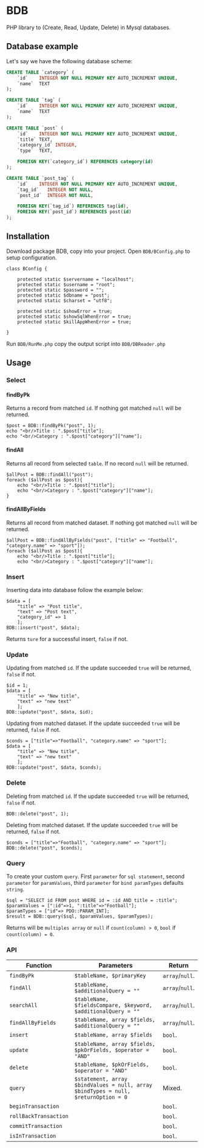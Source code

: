 # BDB

PHP library to (Create, Read, Update, Delete) in Mysql databases.

## Database example

Let's say we have the following database scheme:

```sql
CREATE TABLE `category` (
    `id`    INTEGER NOT NULL PRIMARY KEY AUTO_INCREMENT UNIQUE,
    `name`  TEXT
);

CREATE TABLE `tag` (
    `id`    INTEGER NOT NULL PRIMARY KEY AUTO_INCREMENT UNIQUE,
    `name`  TEXT
);

CREATE TABLE `post` (
    `id`    INTEGER NOT NULL PRIMARY KEY AUTO_INCREMENT UNIQUE,
    `title` TEXT,
    `category_id` INTEGER,
    `type`  TEXT,

    FOREIGN KEY(`category_id`) REFERENCES category(id)
);

CREATE TABLE `post_tag` (
    `id`    INTEGER NOT NULL PRIMARY KEY AUTO_INCREMENT UNIQUE,
    `tag_id`   INTEGER NOT NULL,
    `post_id`  INTEGER NOT NULL,

    FOREIGN KEY(`tag_id`) REFERENCES tag(id),
    FOREIGN KEY(`post_id`) REFERENCES post(id)
);
```

## Installation

Download package BDB, copy into your project. Open ```BDB/BConfig.php``` to setup configuration.
```
class BConfig {

    protected static $servername = "localhost";
    protected static $username = "root";
    protected static $password = "";
    protected static $dbname = "post";
    protected static $charset = "utf8";
    
    protected static $showError = true;
    protected static $showSqlWhenError = true;
    protected static $killAppWhenError = true;

}
```
Run ```BDB/RunMe.php``` copy the output script into ```BDB/DBReader.php```


## Usage

### Select
#### findByPk
Returns a record from matched ```id```. If nothing got matched ```null``` will be returned.
```
$post = BDB::findByPk("post", 1);
echo "<br/>Title : ".$post["title"];
echo "<br/>Category : ".$post["category"]["name"];

```
#### findAll
Returns all record from selected ```table```. If no record ```null``` will be returned.
```
$allPost = BDB::findAll("post");
foreach ($allPost as $post){
	echo "<br/>Title : ".$post["title"];
	echo "<br/>Category : ".$post["category"]["name"];
}

```
#### findAllByFields
Returns all record from matched dataset. If nothing got matched ```null``` will be returned.
```
$allPost = BDB::findAllByFields("post", ["title" => "Football", "category.name" => "sport"]);
foreach ($allPost as $post){
	echo "<br/>Title : ".$post["title"];
	echo "<br/>Category : ".$post["category"]["name"];

```
### Insert
Inserting data into database follow the example below:
```
$data = [
    "title" => "Post title",
    "text" => "Post text",
    "category_id" => 1
    ];
BDB::insert("post", $data);

```
Returns ```ture``` for a successful insert, ```false``` if not.

### Update
Updating from matched ```id```. If the update succeeded ```true``` will be returned, ```false``` if not.
```
$id = 1;
$data = [
    "title" => "New title",
    "text" => "new text"
    ];
BDB::update("post", $data, $id);

```
Updating from matched dataset. If the update succeeded ```true``` will be returned, ```false``` if not.
```
$conds = ["title"=>"Football", "category.name" => "sport"];
$data = [
    "title" => "New title",
    "text" => "new text"
    ];
BDB::update("post", $data, $conds);

```

### Delete
Deleting from matched ```id```. If the update succeeded ```true``` will be returned, ```false``` if not.
```
BDB::delete("post", 1);

```
Deleting from matched dataset. If the update succeeded ```true``` will be returned, ```false``` if not.
```
$conds = ["title"=>"Football", "category.name" => "sport"];
BDB::delete("post", $conds);

```

### Query
To create your custom ```query```. First ```parameter``` for ```sql statement```, second ```parameter``` for ```paramValues```, third ```parameter``` for ```bind paramTypes``` defaults ```string```.
```
$sql = "SELECT id FROM post WHERE id = :id AND title = :title";
$paramValues = [":id"=>1, ":title"=>"Football"];
$paramTypes = ["id"=> PDO::PARAM_INT];
$result = BDB::query($sql, $paramValues, $paramTypes);

```
Returns will be ```multiples array``` or ```null``` if ```count(column) > 0```, ```bool``` if ```count(column) = 0```.

### API
Function | Parameters | Return
---------|------------|-------
`findByPk` | `$tableName, $primaryKey`|`array`/`null`.
`findAll` | `$tableName, $additionalQuery = ""` | `array`/`null`.
`searchAll` | `$tableName, $fieldsCompare, $keyword, $additionalQuery = ""` | `array`/`null`.
`findAllByFields` | `$tableName, array $fields, $additionalQuery = ""` | `array`/`null`.
`insert` | `$tableName, array $fields` | `bool`.
`update` | `$tableName, array $fields, $pkOrFields, $operator = "AND"` | `bool`.
`delete` | `$tableName, $pkOrFields, $operator = "AND"` | `bool`.
`query` | `$statement, array $bindValues = null, array $bindTypes = null, $returnOption = 0` | Mixed.
`beginTransaction` | | `bool`.
`rollBackTransaction` | | `bool`.
`commitTransaction` | | `bool`.
`isInTransaction` | | `bool`.

